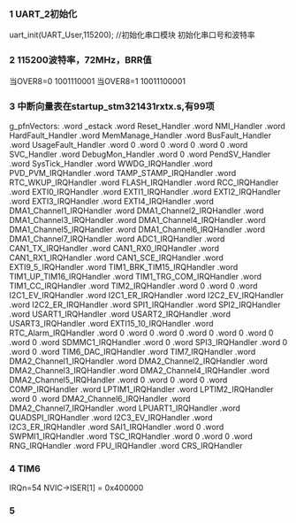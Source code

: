 ### 1  UART_2初始化
uart_init(UART_User,115200);                    //初始化串口模块
初始化串口号和波特率

### 2  115200波特率，72MHz，BRR值
当OVER8=0  1001110001
当OVER8=1  10011100001

### 3  中断向量表在startup_stm321431rxtx.s,有99项
g_pfnVectors:
	.word	_estack
	.word	Reset_Handler
	.word	NMI_Handler
	.word	HardFault_Handler
	.word	MemManage_Handler
	.word	BusFault_Handler
	.word	UsageFault_Handler
	.word	0
	.word	0
	.word	0
	.word	0
	.word	SVC_Handler
	.word	DebugMon_Handler
	.word	0
	.word	PendSV_Handler
	.word	SysTick_Handler
	.word	WWDG_IRQHandler
	.word	PVD_PVM_IRQHandler
	.word	TAMP_STAMP_IRQHandler
	.word	RTC_WKUP_IRQHandler
	.word	FLASH_IRQHandler
	.word	RCC_IRQHandler
	.word	EXTI0_IRQHandler
	.word	EXTI1_IRQHandler
	.word	EXTI2_IRQHandler
	.word	EXTI3_IRQHandler
	.word	EXTI4_IRQHandler
	.word	DMA1_Channel1_IRQHandler
	.word	DMA1_Channel2_IRQHandler
	.word	DMA1_Channel3_IRQHandler
	.word	DMA1_Channel4_IRQHandler
	.word	DMA1_Channel5_IRQHandler
	.word	DMA1_Channel6_IRQHandler
	.word	DMA1_Channel7_IRQHandler
	.word	ADC1_IRQHandler
	.word	CAN1_TX_IRQHandler
	.word	CAN1_RX0_IRQHandler
	.word	CAN1_RX1_IRQHandler
	.word	CAN1_SCE_IRQHandler
	.word	EXTI9_5_IRQHandler
	.word	TIM1_BRK_TIM15_IRQHandler
	.word	TIM1_UP_TIM16_IRQHandler
	.word	TIM1_TRG_COM_IRQHandler
	.word	TIM1_CC_IRQHandler
	.word	TIM2_IRQHandler
	.word	0
	.word	0
	.word	I2C1_EV_IRQHandler
	.word	I2C1_ER_IRQHandler
	.word	I2C2_EV_IRQHandler
	.word	I2C2_ER_IRQHandler
	.word	SPI1_IRQHandler
	.word	SPI2_IRQHandler
	.word	USART1_IRQHandler
	.word	USART2_IRQHandler
	.word	USART3_IRQHandler
	.word	EXTI15_10_IRQHandler
	.word	RTC_Alarm_IRQHandler
	.word	0
	.word	0
	.word	0
	.word	0
	.word	0
	.word	0
	.word	0
	.word	SDMMC1_IRQHandler
	.word	0
	.word	SPI3_IRQHandler
	.word	0
	.word	0
	.word	TIM6_DAC_IRQHandler
	.word	TIM7_IRQHandler
	.word	DMA2_Channel1_IRQHandler
	.word	DMA2_Channel2_IRQHandler
	.word	DMA2_Channel3_IRQHandler
	.word	DMA2_Channel4_IRQHandler
	.word	DMA2_Channel5_IRQHandler
	.word	0
	.word	0
	.word	0
	.word	COMP_IRQHandler
	.word	LPTIM1_IRQHandler
	.word	LPTIM2_IRQHandler
	.word	0
	.word	DMA2_Channel6_IRQHandler
	.word	DMA2_Channel7_IRQHandler
	.word	LPUART1_IRQHandler
	.word	QUADSPI_IRQHandler
	.word	I2C3_EV_IRQHandler
	.word	I2C3_ER_IRQHandler
	.word	SAI1_IRQHandler
	.word	0
	.word	SWPMI1_IRQHandler
	.word	TSC_IRQHandler
	.word	0
	.word	0
	.word	RNG_IRQHandler
	.word	FPU_IRQHandler
	.word	CRS_IRQHandler

 ### 4  TIM6
 IRQn=54
 NVIC->ISER[1] = 0x400000

 ### 5
